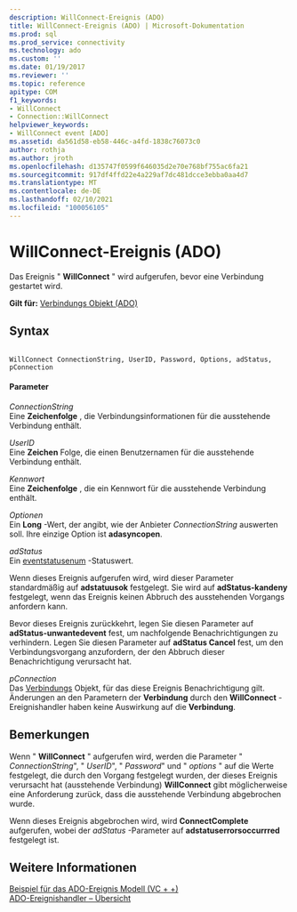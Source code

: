 ```yaml
---
description: WillConnect-Ereignis (ADO)
title: WillConnect-Ereignis (ADO) | Microsoft-Dokumentation
ms.prod: sql
ms.prod_service: connectivity
ms.technology: ado
ms.custom: ''
ms.date: 01/19/2017
ms.reviewer: ''
ms.topic: reference
apitype: COM
f1_keywords:
- WillConnect
- Connection::WillConnect
helpviewer_keywords:
- WillConnect event [ADO]
ms.assetid: da561d58-eb58-446c-a4fd-1838c76073c0
author: rothja
ms.author: jroth
ms.openlocfilehash: d135747f0599f646035d2e70e768bf755ac6fa21
ms.sourcegitcommit: 917df4ffd22e4a229af7dc481dcce3ebba0aa4d7
ms.translationtype: MT
ms.contentlocale: de-DE
ms.lasthandoff: 02/10/2021
ms.locfileid: "100056105"
---
```

# <a name="willconnect-event-ado"></a>WillConnect-Ereignis (ADO)
Das Ereignis " **WillConnect** " wird aufgerufen, bevor eine Verbindung gestartet wird.  
  
 **Gilt für:** [Verbindungs Objekt (ADO)](./connection-object-ado.md)  
  
## <a name="syntax"></a>Syntax  
  
```  
  
WillConnect ConnectionString, UserID, Password, Options, adStatus, pConnection  
```  
  
#### <a name="parameters"></a>Parameter  
 *ConnectionString*  
 Eine **Zeichenfolge** , die Verbindungsinformationen für die ausstehende Verbindung enthält.  
  
 *UserID*  
 Eine **Zeichen** Folge, die einen Benutzernamen für die ausstehende Verbindung enthält.  
  
 *Kennwort*  
 Eine **Zeichenfolge** , die ein Kennwort für die ausstehende Verbindung enthält.  
  
 *Optionen*  
 Ein **Long** -Wert, der angibt, wie der Anbieter *ConnectionString* auswerten soll. Ihre einzige Option ist **adasyncopen**.  
  
 *adStatus*  
 Ein [eventstatusenum](./eventstatusenum.md) -Statuswert.  
  
 Wenn dieses Ereignis aufgerufen wird, wird dieser Parameter standardmäßig auf **adstatuusok** festgelegt. Sie wird auf **adStatus-kandeny** festgelegt, wenn das Ereignis keinen Abbruch des ausstehenden Vorgangs anfordern kann.  
  
 Bevor dieses Ereignis zurückkehrt, legen Sie diesen Parameter auf **adStatus-unwantedevent** fest, um nachfolgende Benachrichtigungen zu verhindern. Legen Sie diesen Parameter auf **adStatus Cancel** fest, um den Verbindungsvorgang anzufordern, der den Abbruch dieser Benachrichtigung verursacht hat.  
  
 *pConnection*  
 Das [Verbindungs](./connection-object-ado.md) Objekt, für das diese Ereignis Benachrichtigung gilt. Änderungen an den Parametern der **Verbindung** durch den **WillConnect** -Ereignishandler haben keine Auswirkung auf die **Verbindung**.  
  
## <a name="remarks"></a>Bemerkungen  
 Wenn " **WillConnect** " aufgerufen wird, werden die Parameter " *ConnectionString*", " *UserID*", " *Password*" und " *options* " auf die Werte festgelegt, die durch den Vorgang festgelegt wurden, der dieses Ereignis verursacht hat (ausstehende Verbindung) **WillConnect** gibt möglicherweise eine Anforderung zurück, dass die ausstehende Verbindung abgebrochen wurde.  
  
 Wenn dieses Ereignis abgebrochen wird, wird **ConnectComplete** aufgerufen, wobei der *adStatus* -Parameter auf **adstatuserrorsoccurrred** festgelegt ist.  
  
## <a name="see-also"></a>Weitere Informationen  
 [Beispiel für das ADO-Ereignis Modell (VC + +)](./ado-events-model-example-vc.md)   
 [ADO-Ereignishandler – Übersicht](../../guide/data/ado-event-handler-summary.md)